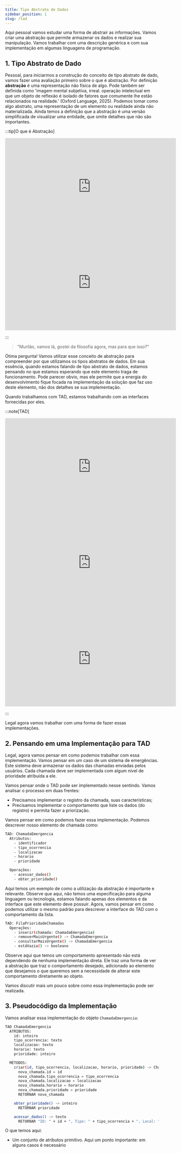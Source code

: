 ```yaml
---
title: Tipo Abstrato de Dados
sidebar_position: 1
slug: /tad
---
```


Aqui pessoal vamos estudar uma forma de abstrair as informações. Vamos criar uma abstração que permite armazenar os dados e realizar sua manipulação. Vamos trabalhar com uma descrição genérica e com sua implementação em algumas linguagens de programação.

## 1. Tipo Abstrato de Dado

Pessoal, para iniciarmos a construção do conceito de tipo abstrato de dado, vamos fazer uma avaliação primeiro sobre o que é abstração. Por definição **abstração** é uma representação não física de algo. Pode também ser definida como 'imagem mental subjetiva, irreal. operação intelectual em que um objeto de reflexão é isolado de fatores que comumente lhe estão relacionados na realidade.' (Oxford Language, 2025). Podemos tomar como algo abstrato, uma representação de um elemento ou realidade ainda não materializada. Ainda temos a definição que a abstração é uma versão simplificada de visualizar uma entidade, que omite detalhes que não são importantes.

:::tip[O que é Abstração]

<iframe width="560" height="315" src="https://www.youtube.com/embed/mTNu_seOKFI?si=1t2T2pSueeWnDJCQ" title="YouTube video player" frameborder="0" allow="accelerometer; autoplay; clipboard-write; encrypted-media; gyroscope; picture-in-picture; web-share" referrerpolicy="strict-origin-when-cross-origin" allowfullscreen style={{ display: 'block', marginLeft: 'auto', maxHeight: '40vh', marginRight: 'auto', marginBottom: '24px' }}></iframe>
<br />
<iframe width="560" height="315" src="https://www.youtube.com/embed/Conf8DKHWmY?si=GhY6hJ0WBmU8z5dN" title="YouTube video player" frameborder="0" allow="accelerometer; autoplay; clipboard-write; encrypted-media; gyroscope; picture-in-picture; web-share" referrerpolicy="strict-origin-when-cross-origin" allowfullscreen style={{ display: 'block', marginLeft: 'auto', maxHeight: '40vh', marginRight: 'auto', marginBottom: '24px' }}></iframe>
<br />

:::

> "Murilão, vamos lá, gostei da filosofia agora, mas para que isso?"

Ótima pergunta! Vamos utilizar esse conceito de abstração para compreender por que utilizamos os tipos abstratos de dados. Em sua essência, quando estamos falando de tipo abstrato de dados, estamos pensando no que estamos esperando que este elemento traga de funcionamento. Pode parecer obvio, mas ele permite que a energia do desenvolvimento fique focada na implementação da solução que faz uso deste elemento, não dos detalhes se sua implementação.

Quando trabalhamos com TAD, estamos trabalhando com as interfaces fornecidas por eles.

:::note[TAD]

<iframe width="560" height="315" src="https://www.youtube.com/embed/nDeIz2Kq0RE?si=yTn5yVB4rt8fkcA-" title="YouTube video player" frameborder="0" allow="accelerometer; autoplay; clipboard-write; encrypted-media; gyroscope; picture-in-picture; web-share" referrerpolicy="strict-origin-when-cross-origin" allowfullscreen style={{ display: 'block', marginLeft: 'auto', maxHeight: '40vh', marginRight: 'auto', marginBottom: '24px' }}></iframe>
<br />

<iframe width="560" height="315" src="https://www.youtube.com/embed/XkoeF-xXo2o?si=-qMROvlFdOQMwuJM" title="YouTube video player" frameborder="0" allow="accelerometer; autoplay; clipboard-write; encrypted-media; gyroscope; picture-in-picture; web-share" referrerpolicy="strict-origin-when-cross-origin" allowfullscreen style={{ display: 'block', marginLeft: 'auto', maxHeight: '40vh', marginRight: 'auto', marginBottom: '24px' }}></iframe>
<br />

<iframe width="560" height="315" src="https://www.youtube.com/embed/ZniDyolzrBw?si=vbARYMdCN7FmMExK" title="YouTube video player" frameborder="0" allow="accelerometer; autoplay; clipboard-write; encrypted-media; gyroscope; picture-in-picture; web-share" referrerpolicy="strict-origin-when-cross-origin" allowfullscreen style={{ display: 'block', marginLeft: 'auto', maxHeight: '40vh', marginRight: 'auto', marginBottom: '24px' }}></iframe>
<br />

:::

Legal agora vamos trabalhar com uma forma de fazer essas implementações.

## 2. Pensando em uma Implementação para TAD

Legal, agora vamos pensar em como podemos trabalhar com essa implementação. Vamos pensar em um caso de um sistema de emergências. Este sistema deve armazenar os dados das chamadas enviadas pelos usuários. Cada chamada deve ser implementada com algum nível de prioridade atribuída a ele. 

Vamos pensar onde o TAD pode ser implementado nesse sentindo. Vamos analisar o processo em duas frentes:
- Precisamos implementar o registro da chamada, suas características;
- Precisamos implementar o comportamento que liste os dados (do registro) e permita fazer a priorização.

Vamos pensar em como podemos fazer essa implementação. Podemos descrever nosso elemento de chamada como:

```bash
TAD: ChamadaEmergencia
  Atributos:
    - identificador
    - tipo_ocorrencia
    - localizacao
    - horario
    - prioridade

  Operações:
    - acessar_dados()
    - obter_prioridade()
```

Aqui temos um exemplo de como a utilização da abstração é importante e relevante. Observe que aqui, não temos uma especificação para alguma linguagem ou tecnologia, estamos falando apenas dos elementos e da interface que este elemento deve possuir.
Agora, vamos pensar em como podemos utilizar o mesmo padrão para descrever a interface do TAD com o comportamento da lista.

```bash
TAD: FilaPrioridadeChamadas
  Operações:
    - inserir(chamada: ChamadaEmergencia)
    - removerMaisUrgente() -> ChamadaEmergencia
    - consultarMaisUrgente() -> ChamadaEmergencia
    - estáVazia() -> booleano
```

Observe aqui que temos um comportamento apresentado não está dependendo de nenhuma implementação direta. Ele traz uma forma de ver a abstração que traz o comportamento desejado, adicionado ao elemento que desejamos o que queremos sem a necessidade de alterar este comportamento diretamente ao objeto.

Vamos discutir mais um pouco sobre como essa implementação pode ser realizada.

## 3. Pseudocódigo da Implementação

Vamos analisar essa implementação do objeto `ChamadaEmergencia`:

```bash
TAD ChamadaEmergencia
  ATRIBUTOS:
    id: inteiro
    tipo_ocorrencia: texto
    localizacao: texto
    horario: texto
    prioridade: inteiro

  MÉTODOS:
    criar(id, tipo_ocorrencia, localizacao, horario, prioridade) -> ChamadaEmergencia
      nova_chamada.id ← id
      nova_chamada.tipo_ocorrencia ← tipo_ocorrencia
      nova_chamada.localizacao ← localizacao
      nova_chamada.horario ← horario
      nova_chamada.prioridade ← prioridade
      RETORNAR nova_chamada

    obter_prioridade() -> inteiro
      RETORNAR prioridade

    acessar_dados() -> texto
      RETORNAR "ID: " + id + ", Tipo: " + tipo_ocorrencia + ", Local: " + localizacao + ", Prioridade: " + prioridade
```

O que temos aqui:
- Um conjunto de atributos primitivo. Aqui um ponto importante: em alguns casos é necessário 